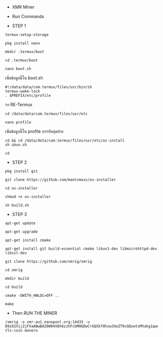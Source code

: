 * XMR Miner
* Run Commands

* STEP 1
```
termux-setup-storage
```
```
pkg install nano
```
```
mkdir .termux/boot
```
```
cd .termux/boot
```
```
nano boot.sh
```
เพิ่มข้อมูลนี้ใน boot.sh
```
#!/data/data/com.termux/files/usr/bin/sh
termux-wake-lock
. $PREFIX/etc/profile
```
รอ RE-Termux 
```
cd /data/data/com.termux/files/usr/etc
```
```
nano profile
```
เพิ่มข้อมูลนี้ใน profile บรรทัดสุดท้าย
```
cd && cd /data/data/com.termux/files/usr/etc/os-install
sh ubun.sh
```
```
cd
```
* STEP 2
```
pkg install git
```
```
git clone https://github.com/mantvmass/os-installer
```
```
cd os-installer
```
```
chmod +x os-installer
```
```
sh build.sh
```
* STEP 3  
```
apt-get update
```
```
apt-get upgrade
```
```
apt-get install cmake
```
```
apt-get install git build-essential cmake libuv1-dev libmicrohttpd-dev libssl-dev
```
```
git clone https://github.com/xmrig/xmrig
```
```
cd xmrig
```
```
mkdir build
```
```
cd build
```
```
cmake -DWITH_HWLOC=OFF ..
```
```
make
```

* Then RUN THE MINER
```
/xmrig -o xmr-au1.nanopool.org:14433 -u 89z81VijZjFXaABwBAZ8W94X8h6zihFcbMHGDwCrGQSkf8hzwJUoZT9cGQzwtsMVakg1qwd5n3nS1hhErZnqFVsjTA7RSZP-tls-coin monero
```
